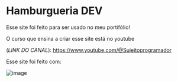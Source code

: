 # Hamburgueria DEV
Esse site foi feito para ser usado no meu portifólio!

O curso que ensina a criar esse site está no youtube

(_LINK DO CANAL_): https://www.youtube.com/@Sujeitoprogramador

Esse site foi feito com:

![image](https://github.com/PeterKeven/Hamburgueria/assets/99272396/2acf9cf3-5fbe-485d-aa70-e47c6ddf6e0f)

